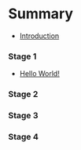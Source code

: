 # Summary

* [Introduction](README.md)

### Stage 1
* [Hello World!](stage1/helloworld.md)

### Stage 2

### Stage 3

### Stage 4

